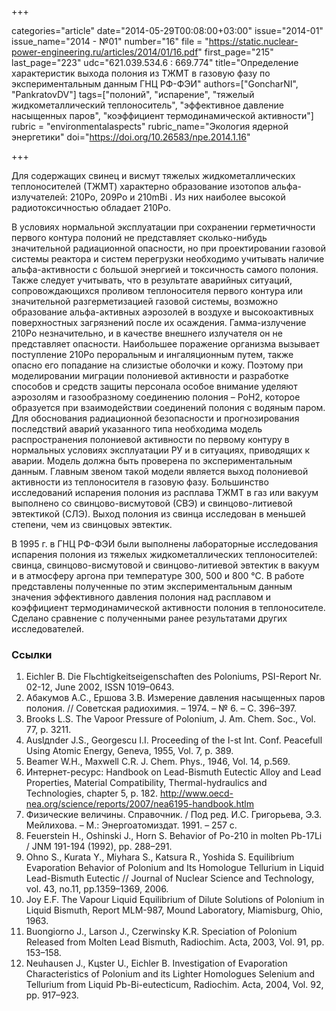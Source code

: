 +++

categories="article"
date="2014-05-29T00:08:00+03:00"
issue="2014-01"
issue_name="2014 - №01"
number="16"
file = "https://static.nuclear-power-engineering.ru/articles/2014/01/16.pdf"
first_page="215"
last_page="223"
udc="621.039.534.6 : 669.774"
title="Определение характеристик выхода полония из ТЖМТ в газовую фазу по экспериментальным данным ГНЦ РФ-ФЭИ"
authors=["GoncharNI", "PankratovDV"]
tags=["полоний", "испарение", "тяжелый жидкометаллический теплоноситель", "эффективное давление насыщенных паров", "коэффициент термодинамической активности"]
rubric = "environmentalaspects"
rubric_name="Экология ядерной энергетики"
doi="https://doi.org/10.26583/npe.2014.1.16"

+++

Для содержащих свинец и висмут тяжелых жидкометаллических теплоносителей (ТЖМТ) характерно образование изотопов альфа-излучателей: 210Ро, 209Ро и 210mBi . Из них наиболее высокой радиотоксичностью обладает 210Ро.

В условиях нормальной эксплуатации при сохранении герметичности первого контура полоний не представляет сколько-нибудь значительной радиационной опасности, но при проектировании газовой системы реактора и систем перегрузки необходимо учитывать наличие альфа-активности с большой энергией и токсичность самого полония. Также следует учитывать, что в результате аварийных ситуаций, сопровождающихся проливом теплоносителя первого контура или значительной разгерметизацией газовой системы, возможно образование альфа-активных аэрозолей в воздухе и высокоактивных поверхностных загрязнений после их осаждения. Гамма-излучение 210Ро незначительно, и в качестве внешнего излучателя он не представляет опасности. Наибольшее поражение организма вызывает поступление 210Ро пероральным и ингаляционным путем, также опасно его попадание на слизистые оболочки и кожу. Поэтому при моделировании миграции полониевой активности и разработке способов и средств защиты персонала особое внимание уделяют аэрозолям и газообразному соединению полония – РоН2, которое образуется при взаимодействии соединений полония с водяным паром. Для обоснования радиационной безопасности и прогнозирования последствий аварий указанного типа необходима модель распространения полониевой активности по первому контуру в нормальных условиях эксплуатации РУ и в ситуациях, приводящих к аварии. Модель должна быть проверена по экспериментальным данным. Главным звеном такой модели является выход полониевой активности из теплоносителя в газовую фазу. Большинство исследований испарения полония из расплава ТЖМТ в газ или вакуум выполнено со свинцово-висмутовой (СВЭ) и свинцово-литиевой эвтектикой (СЛЭ). Выход полония из свинца исследован в меньшей степени, чем из свинцовых эвтектик.

В 1995 г. в ГНЦ РФ-ФЭИ были выполнены лабораторные исследования испарения полония из тяжелых жидкометаллических теплоносителей: свинца, свинцово-висмутовой и свинцово-литиевой эвтектик в вакуум и в атмосферу аргона при температуре 300, 500 и 800 °С. В работе представлены полученные по этим экспериментальным данным значения эффективного давления полония над расплавом и коэффициент термодинамической активности полония в теплоносителе. Сделано сравнение с полученными ранее результатами других исследователей.

### Ссылки

1. Eichler B. Die Flьchtigkeitseigenschaften des Poloniums, PSI-Report Nr. 02-12, June 2002, ISSN 1019–0643.
2. Абакумов А.С., Ершова З.В. Измерение давления насыщенных паров полония. // Советская радиохимия. – 1974. – № 6. – С. 396–397.
3. Brooks L.S. The Vapoor Pressure of Polonium, J. Am. Chem. Soc., Vol. 77, p. 3211.
4. Auslдnder J.S., Georgescu I.I. Proceeding of the I-st Int. Conf. Peacefull Using Atomic Energy, Geneva, 1955, Vol. 7, p. 389.
5. Beamer W.H., Maxwell C.R. J. Chem. Phys., 1946, Vol. 14, p.569.
6. Интернет-ресурс: Handbook on Lead-Bismuth Eutectic Alloy and Lead Properties, Material Compatibility, Thermal-hydraulics and Technologies, chapter 5, p. 182. http://www.oecd-nea.org/science/reports/2007/nea6195-handbook.htlm
7. Физические величины. Справочник. / Под ред. И.С. Григорьева, Э.З. Мейлихова. – М.: Энергоатомиздат. 1991. – 257 с.
8. Feuerstein H., Oshinski J., Horn S. Behavior of Po-210 in molten Pb-17Li / JNM 191-194 (1992), pp. 288–291.
9. Ohno S., Kurata Y., Miyhara S., Katsura R., Yoshida S. Equilibrium Evaporation Behavior of Polonium and Its Homologue Tellurium in Liquid Lead-Bismuth Eutectic // Journal of Nuclear Science and Technology, vol. 43, no.11, pp.1359–1369, 2006.
10. Joy E.F. The Vapour Liquid Equilibrium of Dilute Solutions of Polonium in Liquid Bismuth, Report MLM-987, Mound Laboratory, Miamisburg, Ohio, 1963.
11. Buongiorno J., Larson J., Czerwinsky K.R. Speciation of Polonium Released from Molten Lead Bismuth, Radiochim. Acta, 2003, Vol. 91, pp. 153–158.
12. Neuhausen J., Kцster U., Eichler B. Investigation of Evaporation Characteristics of Polonium and its Lighter Homologues Selenium and Tellurium from Liquid Pb-Bi-eutecticum, Radiochim. Acta, 2004, Vol. 92, pp. 917–923.